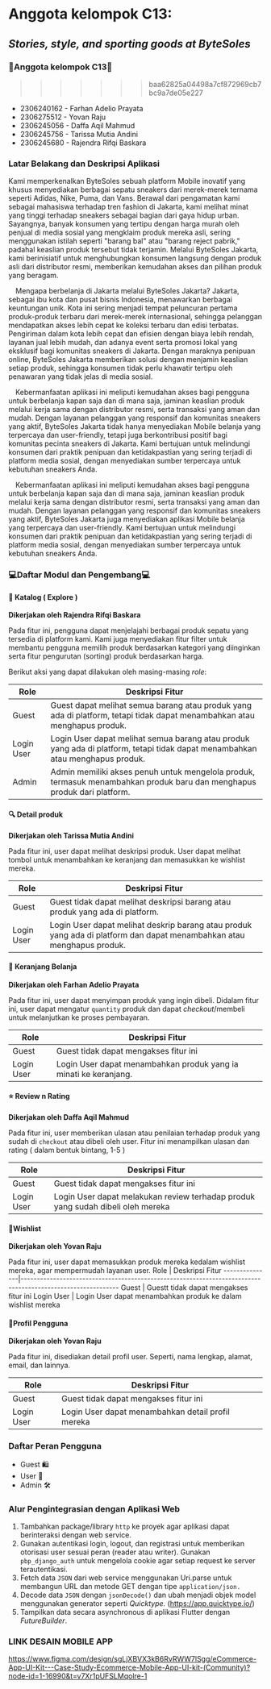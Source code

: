 Anggota kelompok C13:
=======
## *Stories, style, and sporting goods at ByteSoles*
### 👥Anggota kelompok C13👥
>>>>>>> baa62825a04498a7cf872969cb7bc9a7de05e227
- 2306240162 - Farhan Adelio Prayata
- 2306275512 - Yovan Raju
- 2306245056 - Daffa Aqil Mahmud
- 2306245756 - Tarissa Mutia Andini
- 2306245680 - Rajendra Rifqi Baskara

### Latar Belakang dan Deskripsi Aplikasi

Kami memperkenalkan ByteSoles sebuah platform Mobile inovatif yang khusus menyediakan berbagai sepatu sneakers dari merek-merek ternama seperti Adidas, Nike, Puma, dan Vans. Berawal dari pengamatan kami sebagai mahasiswa terhadap tren fashion di Jakarta, kami melihat minat yang tinggi terhadap sneakers sebagai bagian dari gaya hidup urban. Sayangnya, banyak konsumen yang tertipu dengan harga murah oleh penjual di media sosial yang mengklaim produk mereka asli, sering menggunakan istilah seperti "barang bal" atau "barang reject pabrik," padahal keaslian produk tersebut tidak terjamin. Melalui ByteSoles Jakarta, kami berinisiatif untuk menghubungkan konsumen langsung dengan produk asli dari distributor resmi, memberikan kemudahan akses dan pilihan produk yang beragam.

 Mengapa berbelanja di Jakarta melalui ByteSoles Jakarta? Jakarta, sebagai ibu kota dan pusat bisnis Indonesia, menawarkan berbagai keuntungan unik. Kota ini sering menjadi tempat peluncuran pertama produk-produk terbaru dari merek-merek internasional, sehingga pelanggan mendapatkan akses lebih cepat ke koleksi terbaru dan edisi terbatas. Pengiriman dalam kota lebih cepat dan efisien dengan biaya lebih rendah, layanan jual lebih mudah, dan adanya event serta promosi lokal yang eksklusif bagi komunitas sneakers di Jakarta. Dengan maraknya penipuan online, ByteSoles Jakarta memberikan solusi dengan menjamin keaslian setiap produk, sehingga konsumen tidak perlu khawatir tertipu oleh penawaran yang tidak jelas di media sosial.

 Kebermanfaatan aplikasi ini meliputi kemudahan akses bagi pengguna untuk berbelanja kapan saja dan di mana saja, jaminan keaslian produk melalui kerja sama dengan distributor resmi, serta transaksi yang aman dan mudah. Dengan layanan pelanggan yang responsif dan komunitas sneakers yang aktif, ByteSoles Jakarta tidak hanya menyediakan Mobile belanja yang terpercaya dan user-friendly, tetapi juga berkontribusi positif bagi komunitas pecinta sneakers di Jakarta. Kami bertujuan untuk melindungi konsumen dari praktik penipuan dan ketidakpastian yang sering terjadi di platform media sosial, dengan menyediakan sumber terpercaya untuk kebutuhan sneakers Anda.

 Kebermanfaatan aplikasi ini meliputi kemudahan akses bagi pengguna untuk berbelanja kapan saja dan di mana saja, jaminan keaslian produk melalui kerja sama dengan distributor resmi, serta transaksi yang aman dan mudah. Dengan layanan pelanggan yang responsif dan komunitas sneakers yang aktif, ByteSoles Jakarta juga menyediakan aplikasi Mobile belanja yang terpercaya dan user-friendly. Kami bertujuan untuk melindungi konsumen dari praktik penipuan dan ketidakpastian yang sering terjadi di platform media sosial, dengan menyediakan sumber terpercaya untuk kebutuhan sneakers Anda.



### 💻Daftar Modul dan Pengembang💻

#### 👟 Katalog ( Explore )
**Dikerjakan oleh Rajendra Rifqi Baskara**
  
Pada fitur ini, pengguna dapat menjelajahi berbagai produk sepatu yang tersedia di platform kami. Kami juga menyediakan fitur filter untuk membantu pengguna memilih produk berdasarkan kategori yang diinginkan serta fitur pengurutan (sorting) produk berdasarkan harga.

Berikut aksi yang dapat dilakukan oleh masing-masing *role*:

Role           | Deskripsi Fitur
---------------|------------------------------------------------------------------------------------------------------------
Guest          | Guest dapat melihat semua barang atau produk yang ada di platform, tetapi tidak dapat menambahkan atau menghapus produk.
Login User     | Login User dapat melihat semua barang atau produk yang ada di platform, tetapi tidak dapat menambahkan atau menghapus produk.
Admin          | Admin memiliki akses penuh untuk mengelola produk, termasuk menambahkan produk baru dan menghapus produk dari platform.


#### 🔍 Detail produk
**Dikerjakan oleh Tarissa Mutia Andini**

Pada fitur ini, user dapat melihat deskripsi produk. User dapat melihat tombol untuk menambahkan ke keranjang dan memasukkan ke wishlist mereka.

Role           | Deskripsi Fitur
---------------|------------------------------------------------------------------------------------------------------------
Guest          | Guest tidak dapat melihat deskripsi barang atau produk yang ada di platform.
Login User     | Login User dapat melihat deskrip barang atau produk yang ada di platform dan dapat menambahkan atau menghapus produk.

#### 🛒 Keranjang Belanja
**Dikerjakan oleh Farhan Adelio Prayata**

Pada fitur ini, user dapat menyimpan produk yang ingin dibeli. Didalam fitur ini, user dapat mengatur `quantity` produk dan dapat *checkout*/membeli untuk melanjutkan ke proses pembayaran.

Role           | Deskripsi Fitur
---------------|------------------------------------------------------------------------------------------------------------
Guest          | Guest tidak dapat mengakses fitur ini
Login User     | Login User dapat menambahkan produk yang ia minati ke keranjang.

#### ⭐ Review n Rating 
**Dikerjakan oleh  Daffa Aqil Mahmud**

Pada fitur ini, user memberikan ulasan atau penilaian terhadap produk yang sudah di `checkout` atau dibeli oleh user. Fitur ini menampilkan ulasan dan rating ( dalam bentuk bintang, 1-5 )

Role           | Deskripsi Fitur
---------------|------------------------------------------------------------------------------------------------------------
Guest          | Guest tidak dapat mengakses fitur ini
Login User     | Login User dapat melakukan review terhadap produk yang sudah dibeli oleh mereka


#### 📃Wishlist
**Dikerjakan oleh Yovan Raju**

Pada fitur ini, user dapat memasukkan produk mereka kedalam wishlist mereka, agar mempermudah layanan user.
Role           | Deskripsi Fitur
---------------|------------------------------------------------------------------------------------------------------------
Guest          | Guestt tidak dapat mengakses fitur ini
Login User     | Login User dapat menambahkan produk ke dalam wishlist mereka

#### 👤Profil Pengguna
**Dikerjakan oleh Yovan Raju**

Pada fitur ini, disediakan detail profil user. Seperti, nama lengkap, alamat, email, dan lainnya.

Role           | Deskripsi Fitur
---------------|------------------------------------------------------------------------------------------------------------
Guest          | Guest tidak dapat mengakses fitur ini
Login User     | Login User dapat menambahkan detail profil mereka

### Daftar Peran Pengguna

- Guest 🛍️ 
- User 👤 
- Admin 🛠️ 


### Alur Pengintegrasian dengan Aplikasi Web

1. Tambahkan package/library `http` ke proyek agar aplikasi dapat berinteraksi dengan web service.
2. Gunakan autentikasi login, logout, dan registrasi untuk memberikan otorisasi user sesuai peran (reader atau writer). Gunakan `pbp_django_auth` untuk mengelola cookie agar setiap request ke server terautentikasi.
3. Fetch data `JSON` dari web service menggunakan Uri.parse untuk membangun URL dan metode GET dengan tipe `application/json.`
4. Decode data `JSON` dengan `jsonDecode()` dan ubah menjadi objek model menggunakan generator seperti *Quicktype.* (https://app.quicktype.io/)
5. Tampilkan data secara asynchronous di aplikasi Flutter dengan *FutureBuilder*.

### LINK DESAIN MOBILE APP 
https://www.figma.com/design/sgLjXBVX3kB6RvRWW7lSgg/eCommerce-App-UI-Kit---Case-Study-Ecommerce-Mobile-App-UI-kit-(Community)?node-id=1-16990&t=v7Xr1pUFSLMqolre-1
